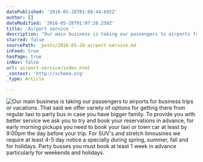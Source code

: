 ```yaml
---
datePublished: '2016-05-28T01:08:44.692Z'
author: []
dateModified: '2016-05-28T01:07:26.250Z'
title: 'Airport service '
description: "Our main business is taking our passengers to airports for business trips or vacations. That said we offer variety of options for getting there from regular taxi to party bus in case you have bigger family. To provide you with better service we ask you to try and book your reservations in advance, for early morning pickups you need to book your taxi or town car at least by 9:00pm the day before your trip. For SUV's and stretch limousines we require at least 4-5 day notice a specially during spring, summer, fall and for holidays. Party busses you must book at least 1 week in advance particularly for weekends and holidays. "
starred: false
sourcePath: _posts/2016-05-28-airport-service.md
inFeed: true
hasPage: true
inNav: false
url: airport-service/index.html
_context: 'http://schema.org'
_type: Article

---
```

![Our main business is taking our passengers to airports for business trips or vacations. That said we offer variety of options for getting there from regular taxi to party bus in case you have bigger family. To provide you with better service we ask you to try and book your reservations in advance, for early morning pickups you need to book your taxi or town car at least by 9:00pm the day before your trip. For SUV's and stretch limousines we require at least 4-5 day notice a specially during spring, summer, fall and for holidays. Party busses you must book at least 1 week in advance particularly for weekends and holidays. ](https://the-grid-user-content.s3-us-west-2.amazonaws.com/0bb3bc40-720a-41ed-85e0-728e0949b960.jpg)